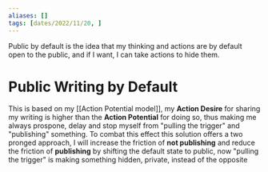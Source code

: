 ```yaml
---
aliases: []
tags: [dates/2022/11/20, ]
---
```


Public by default is the idea that my thinking and actions are by default open to the public, and if I want, I can take actions to hide them.

# Public Writing by Default

This is based on my [[Action Potential model]], my **Action Desire** for sharing my writing is higher than the **Action Potential** for doing so, thus making me always prospone, delay and stop myself from "pulling the trigger" and "publishing" something. To combat this effect this solution offers a two pronged approach, I will increase the friction of **not publishing** and reduce the friction of **publishing** by shifting the default state to public, now "pulling the trigger" is making something hidden, private, instead of the opposite
